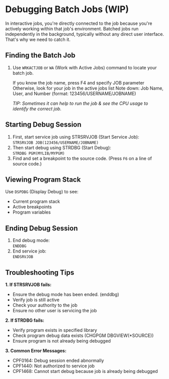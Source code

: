 # Debugging Batch Jobs (WIP)

In interactive jobs, you're directly connected to the job because you're actively working within that job's environment. Batched jobs run independently in the background, typically without any direct user interface. That's why we need to catch it.

## Finding the Batch Job

1. Use ```WRKACTJOB``` or ```WA``` (Work with Active Jobs) command to locate your batch job.

    If you know the job name, press F4 and specify JOB parameter
    Otherwise, look for your job in the active jobs list
    Note down: Job Name, User, and Number (format: 123456/USERNAME/JOBNAME)

    *TIP: Sometimes it can help to run the job & see the CPU usage to identify the correct job.*

## Starting Debug Session

1. First, start service job using STRSRVJOB (Start Service Job):<br>
    ```STRSRVJOB JOB(123456/USERNAME/JOBNAME)```
2. Then start debug using STRDBG (Start Debug):<br>
    ```STRDBG PGM(MYLIB/MYPGM)```
3. Find and set a breakpoint to the source code. (Press ```F6``` on a line of source code.)

## Viewing Program Stack

Use ```DSPDBG``` (Display Debug) to see:
* Current program stack
* Active breakpoints
* Program variables

## Ending Debug Session

1. End debug mode:<br>
```ENDDBG```
2. End service job:<br>
```ENDSRVJOB```

## Troubleshooting Tips

**1. If STRSRVJOB fails:**
* Ensure the debug mode has been ended. (enddbg)
* Verify job is still active
* Check your authority to the job
* Ensure no other user is servicing the job


**2. If STRDBG fails:**
* Verify program exists in specified library
* Check program debug data exists (CHGPGM DBGVIEW(*SOURCE))
* Ensure program is not already being debugged


**3. Common Error Messages:**
* CPF0164: Debug session ended abnormally
* CPF1440: Not authorized to service job
* CPF1468: Cannot start debug because job is already being debugged
